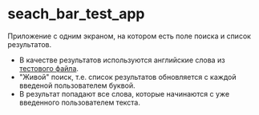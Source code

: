 # seach_bar_test_app

Приложение с одним экраном, на котором есть поле поиска и список результатов. 
 * В качестве результатов используются английские слова из [тестового файла](https://github.com/dwyl/english-words/blob/master/words.txt). 
 * "Живой" поиск, т.е. список результатов обновляется с каждой введеной пользователем буквой. 
 * В результат попадают все слова, которые начинаются с уже введенного пользователем текста.


